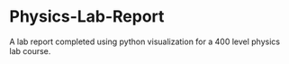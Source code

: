 # Physics-Lab-Report
A lab report completed using python visualization for a 400 level physics lab course. 
